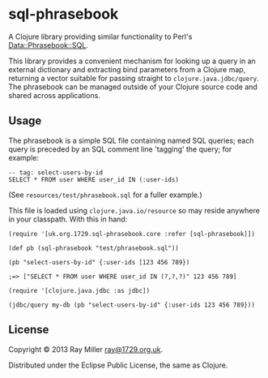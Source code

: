 # sql-phrasebook

A Clojure library providing similar functionality to Perl's
[Data::Phrasebook::SQL](http://search.cpan.org/~barbie/Data-Phrasebook-0.33/lib/Data/Phrasebook/SQL.pm).

This library provides a convenient mechanism for looking up a query in
an external dictionary and extracting bind parameters from a Clojure
map, returning a vector suitable for passing straight to
`clojure.java.jdbc/query`. The phrasebook can be managed outside of your
Clojure source code and shared across applications.


## Usage

The phrasebook is a simple SQL file containing named SQL queries;
each query is preceded by an SQL comment line 'tagging' the query; for
example:

    -- tag: select-users-by-id
    SELECT * FROM user WHERE user_id IN (:user-ids)

(See `resources/test/phrasebook.sql` for a fuller example.)

This file is loaded using `clojure.java.io/resource` so may reside anywhere
in your classpath. With this in hand:

    (require '[uk.org.1729.sql-phrasebook.core :refer [sql-phrasebook]])

    (def pb (sql-phrasebook "test/phrasebook.sql"))

    (pb "select-users-by-id" {:user-ids [123 456 789})

    ;=> ["SELECT * FROM user WHERE user_id IN (?,?,?)" 123 456 789]

    (require '[clojure.java.jdbc :as jdbc])

    (jdbc/query my-db (pb "select-users-by-id" {:user-ids 123 456 789}))

## License

Copyright © 2013 Ray Miller <ray@1729.org.uk>.

Distributed under the Eclipse Public License, the same as Clojure.
